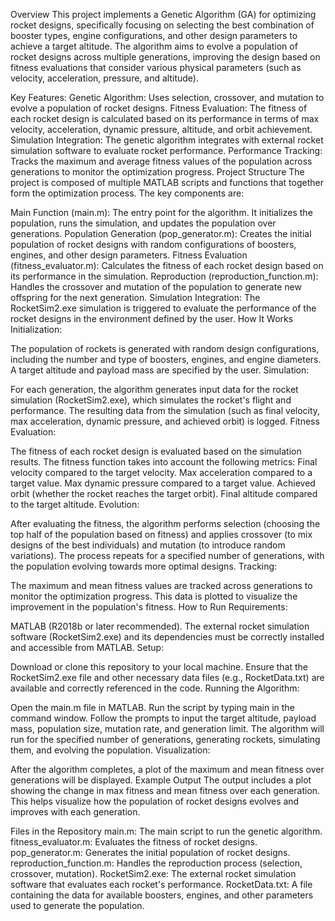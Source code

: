 Overview
This project implements a Genetic Algorithm (GA) for optimizing rocket designs, specifically focusing on selecting the best combination of booster types, engine configurations, and other design parameters to achieve a target altitude. The algorithm aims to evolve a population of rocket designs across multiple generations, improving the design based on fitness evaluations that consider various physical parameters (such as velocity, acceleration, pressure, and altitude).

Key Features:
Genetic Algorithm: Uses selection, crossover, and mutation to evolve a population of rocket designs.
Fitness Evaluation: The fitness of each rocket design is calculated based on its performance in terms of max velocity, acceleration, dynamic pressure, altitude, and orbit achievement.
Simulation Integration: The genetic algorithm integrates with external rocket simulation software to evaluate rocket performance.
Performance Tracking: Tracks the maximum and average fitness values of the population across generations to monitor the optimization progress.
Project Structure
The project is composed of multiple MATLAB scripts and functions that together form the optimization process. The key components are:

Main Function (main.m): The entry point for the algorithm. It initializes the population, runs the simulation, and updates the population over generations.
Population Generation (pop_generator.m): Creates the initial population of rocket designs with random configurations of boosters, engines, and other design parameters.
Fitness Evaluation (fitness_evaluator.m): Calculates the fitness of each rocket design based on its performance in the simulation.
Reproduction (reproduction_function.m): Handles the crossover and mutation of the population to generate new offspring for the next generation.
Simulation Integration: The RocketSim2.exe simulation is triggered to evaluate the performance of the rocket designs in the environment defined by the user.
How It Works
Initialization:

The population of rockets is generated with random design configurations, including the number and type of boosters, engines, and engine diameters.
A target altitude and payload mass are specified by the user.
Simulation:

For each generation, the algorithm generates input data for the rocket simulation (RocketSim2.exe), which simulates the rocket's flight and performance.
The resulting data from the simulation (such as final velocity, max acceleration, dynamic pressure, and achieved orbit) is logged.
Fitness Evaluation:

The fitness of each rocket design is evaluated based on the simulation results. The fitness function takes into account the following metrics:
Final velocity compared to the target velocity.
Max acceleration compared to a target value.
Max dynamic pressure compared to a target value.
Achieved orbit (whether the rocket reaches the target orbit).
Final altitude compared to the target altitude.
Evolution:

After evaluating the fitness, the algorithm performs selection (choosing the top half of the population based on fitness) and applies crossover (to mix designs of the best individuals) and mutation (to introduce random variations).
The process repeats for a specified number of generations, with the population evolving towards more optimal designs.
Tracking:

The maximum and mean fitness values are tracked across generations to monitor the optimization progress. This data is plotted to visualize the improvement in the population's fitness.
How to Run
Requirements:

MATLAB (R2018b or later recommended).
The external rocket simulation software (RocketSim2.exe) and its dependencies must be correctly installed and accessible from MATLAB.
Setup:

Download or clone this repository to your local machine.
Ensure that the RocketSim2.exe file and other necessary data files (e.g., RocketData.txt) are available and correctly referenced in the code.
Running the Algorithm:

Open the main.m file in MATLAB.
Run the script by typing main in the command window.
Follow the prompts to input the target altitude, payload mass, population size, mutation rate, and generation limit.
The algorithm will run for the specified number of generations, generating rockets, simulating them, and evolving the population.
Visualization:

After the algorithm completes, a plot of the maximum and mean fitness over generations will be displayed.
Example Output
The output includes a plot showing the change in max fitness and mean fitness over each generation. This helps visualize how the population of rocket designs evolves and improves with each generation.

Files in the Repository
main.m: The main script to run the genetic algorithm.
fitness_evaluator.m: Evaluates the fitness of rocket designs.
pop_generator.m: Generates the initial population of rocket designs.
reproduction_function.m: Handles the reproduction process (selection, crossover, mutation).
RocketSim2.exe: The external rocket simulation software that evaluates each rocket's performance.
RocketData.txt: A file containing the data for available boosters, engines, and other parameters used to generate the population.
